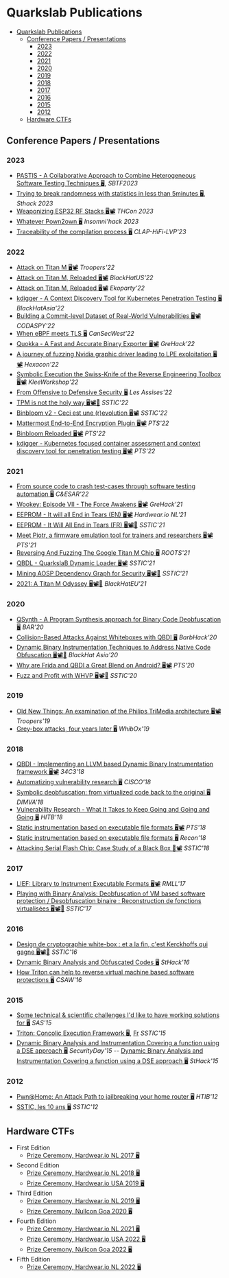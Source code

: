# Quarkslab Publications

- [Quarkslab Publications](#quarkslab-publications)
  - [Conference Papers / Presentations](#conference-papers--presentations)
    - [2023](#2023)
    - [2022](#2022)
    - [2021](#2021)
    - [2020](#2020)
    - [2019](#2019)
    - [2018](#2018)
    - [2017](#2017)
    - [2016](#2016)
    - [2015](#2015)
    - [2012](#2012)
  - [Hardware CTFs](#hardware-ctfs)

## Conference Papers / Presentations

### 2023

- [PASTIS - A Collaborative Approach to Combine Heterogeneous Software Testing Techniques 🖥️](https://github.com/quarkslab/conf-presentations/blob/master/SBTF-ICSE-2023/SBFT2023-PASTIS-rdavid.pdf), *SBTF2023*
- [Trying to break randomness with statistics in less than 5minutes 🖥️](https://github.com/quarkslab/conf-presentations/blob/sthack-pwn2own/Sthack23/brocas_forgette_pwn2own_sthack23.pdf), *Sthack 2023*
- [Weaponizing ESP32 RF Stacks 🖥️](https://github.com/quarkslab/conf-presentations/blob/master/THCon23/THCon23-Cayre-Cauquil-Weaponizing-ESP32-RF-stacks.pdf)[📽️](https://www.youtube.com/live/Mks2pZ4Subw?feature=share&t=13005) *THCon 2023*
- [Whatever Pown2own 🖥️](https://github.com/quarkslab/conf-presentations/blob/master/INS23/Whatever_Pown2own.pdf) *Insomni'hack 2023*
- [Traceability of the compilation process 🖥️](https://github.com/quarkslab/conf-presentations/blob/master/CLAP-HiFi-LVP-2023/pres-clap.pdf) *CLAP-HiFi-LVP'23*

### 2022

- [Attack on Titan M 🖥️](https://github.com/quarkslab/conf-presentations/blob/master/Troopers22/Melotti-RossiBellom_TitanM.pdf)[📽️](https://www.youtube.com/watch?v=clhzUGcx47A) *Troopers'22*
- [Attack on Titan M, Reloaded 🖥️](https://github.com/quarkslab/conf-presentations/blob/master/BlackHat-USA-22/US-22-Melotti-Attack-on-Titan-M-Reloaded.pdf)[📽️](https://www.youtube.com/watch?v=bCjkAkXiwK4) *BlackHatUS'22*
- [Attack on Titan M, Reloaded 🖥️](https://github.com/quarkslab/conf-presentations/blob/master/Ekoparty2022/Ekoparty2022%20Attack%20on%20Titan%20M%20Reloaded%20-%20Melotti.pdf)[📽️](https://www.youtube.com/watch?v=AKTjhjrUEKw) *Ekoparty'22*
- [kdigger - A Context Discovery Tool for Kubernetes Penetration Testing 🖥️](https://github.com/quarkslab/conf-presentations/blob/master/BlackHat-Asia-22/blackhat-asia-arsenal-kdigger.pdf) *BlackHatAsia'22*
- [Building a Commit-level Dataset of Real-World Vulnerabilities 🖥️](https://github.com/quarkslab/conf-presentations/blob/master/CODASPY-22/2022-codaspy-achallade-BuildingACommitLevelDataset.pdf)[📽️](https://www.youtube.com/watch?v=b_T4kCJ-P3o) *CODASPY'22*
- [When eBPF meets TLS 🖥️](https://github.com/quarkslab/conf-presentations/blob/master/CanSecWest-2022/When%20eBPF%20meets%20TLS.pdf) *CanSecWest'22*
- [Quokka - A Fast and Accurate Binary Exporter 🖥️](https://github.com/quarkslab/conf-presentations/blob/master/GreHack2022/Quokka-achallande-2022.pdf)[📽️](https://www.youtube.com/watch?v=3kbAW1LbsAo) *GreHack'22*
- [A journey of fuzzing Nvidia graphic driver leading to LPE exploitation 🖥️](https://github.com/quarkslab/conf-presentations/blob/master/Hexacon-2022/fuzzing_NVIDIA_drivers-tdore.pdf)[📽️](https://www.youtube.com/watch?v=ffBuY7ON57g) *Hexacon'22*
- [Symbolic Execution the Swiss-Knife of the Reverse Engineering Toolbox 🖥️](https://github.com/quarkslab/conf-presentations/blob/master/KLEE-Workshop-2022/2022-09-klee-workshop-rdavid.pdf)[📽️](https://www.youtube.com/watch?v=PNbNtTa5Sp4) *KleeWorkshop'22*
- [From Offensive to Defensive Security 🖥️](https://github.com/quarkslab/conf-presentations/blob/master/Les%20Assises%20-%202022/From%20Offensive%20to%20Defensive%20Security.pdf) *Les Assises'22*
- [TPM is not the holy way 🖥️](https://github.com/quarkslab/conf-presentations/blob/master/SSTIC22/SSTIC2022-Slides-tpm_is_not_the_holy_way-forgette.pdf)[📽️](https://static.sstic.org/videos2022/1080p/tpm_is_not_the_holy_way.mp4)[📜](SSTIC2022-Article-tpm_is_not_the_holy_way-forgette.pdf) *SSTIC'22*
- [Binbloom v2 - Ceci est une (r)evolution 🖥️](https://github.com/quarkslab/conf-presentations/blob/master/SSTIC22/sstic22-binbloom-v2.pdf)[📽️](https://static.sstic.org/videos2022/1080p/binbloom_v2.mp4) *SSTIC'22*
- [Mattermost End-to-End Encryption Plugin 🖥️](https://github.com/quarkslab/conf-presentations/blob/master/PTS22/PTS2022-Talk-01-Mattermost-e2ee-plugin.pdf)[📽️](https://archives.pass-the-salt.org/Pass%20the%20SALT/2022/videos/PTS2022-Talk-01-mattermost-end-to-end-encryption-plugin.mp4) *PTS'22*
- [Binbloom Reloaded 🖥️](https://github.com/quarkslab/conf-presentations/blob/master/PTS22/PTS2022-Talk-12-Binbloom-reloaded.pdf)[📽️](https://archives.pass-the-salt.org/Pass%20the%20SALT/2022/videos/PTS2022-Talk-12-binbloom-reloaded.mp4) *PTS'22*
- [kdigger - Kubernetes focused container assessment and context discovery tool for penetration testing 🖥️](https://github.com/quarkslab/conf-presentations/blob/master/PTS22/PTS2022-Talk-22-kdigger.pdf)[📽️](https://archives.pass-the-salt.org/Pass%20the%20SALT/2022/videos/PTS2022-Talk-22-kdigger-a-context-discovery-tool-for-kubernetes-penetration-testing.mp4) *PTS'22*

### 2021

- [From source code to crash test-cases through software testing automation 🖥️](https://github.com/quarkslab/conf-presentations/blob/main-page/C%26ESAR-2021/CESAR-2021_slides_2-2.pdf) *C&ESAR'22*
- [Wookey: Episode VII - The Force Awakens 🖥️](https://github.com/quarkslab/conf-presentations/blob/main-page/GreHack2021/GH2021%20Wookey:%20Episode%20VII%20-%20The%20Force%20Awakens%20-%20Teuwen.pdf)[📽️](https://www.youtube.com/watch?v=aAuiJZatYR8) *GreHack'21*
- [EEPROM - It will all End in Tears (EN) 🖥️](https://github.com/quarkslab/conf-presentations/blob/main-page/Hardweario-NL-2021/teuwen_herrmann_eeprom_tears_hwio_nl_2021_slides.pdf)[📽️](https://www.youtube.com/watch?v=zZp5h0Tdkhk) *Hardwear.io NL'21* 
- [EEPROM - It Will All End in Tears (FR) 🖥️](https://github.com/quarkslab/conf-presentations/blob/main-page/SSTIC21/SSTIC2021-Slides-eeprom_it_will_all_end_in_tears-herrmann_teuwen.pdf)[📽️](https://static.sstic.org/videos2021/1080p/vostfr-eeprom_it_will_all_end_in_tears.mp4)[📜](SSTIC2021-Article-eeprom_it_will_all_end_in_tears-herrmann_teuwen.pdf) *SSTIC'21*
- [Meet Piotr, a firmware emulation tool for trainers and researchers 🖥️](https://github.com/quarkslab/conf-presentations/blob/main-page/PTS21/PTS2021-Talk-16-piotr.pdf)[📽️](https://archives.pass-the-salt.org/Pass%20the%20SALT/2021/videos/PTS2021-Talk-16-piotr.mp4) *PTS'21*
- [Reversing And Fuzzing The Google Titan M Chip 🖥️](https://github.com/quarkslab/conf-presentations/blob/main-page/ROOTS2021/DamianoMelotti_ReversingAndFuzzingTheGoogleTitanMChip_paper.pdf) *ROOTS'21*
- [QBDL - QuarkslaB Dynamic Loader 🖥️](https://github.com/quarkslab/conf-presentations/blob/main-page/SSTIC21/SSTIC-21-QBDL-aguinet-rthomas.pdf)[📽️](https://static.sstic.org/videos2021/1080p/qbdl_quarkslab_dynamic_loader.mp4) *SSTIC'21*
- [Mining AOSP Dependency Graph for Security 🖥️](https://github.com/quarkslab/conf-presentations/blob/main-page/SSTIC21/SSTIC2021-Slides-bgraph-challande_renault_david.pdf)[📽️](https://static.sstic.org/videos2021/1080p/bgraph.mp4)[📜](https://github.com/quarkslab/conf-presentations/blob/main-page/SSTIC21/SSTIC2021-Article-bgraph-challande_renault_david.pdf) *SSTIC'21*
- [2021: A Titan M Odyssey 🖥️](https://github.com/quarkslab/conf-presentations/blob/main-page/BlackHat-Europe-21/EU-21-Rossi_Bellom-2021_A_Titan_M_Odyssey.pdf)[📽️](https://www.youtube.com/watch?v=UNPblJup5ko)[📜](https://github.com/quarkslab/conf-presentations/blob/main-page/BlackHat-Europe-21/EU-21-Rossi_Bellom-2021_A_Titan_M_Odyssey-wp.pdf) *BlackHatEU'21*

### 2020

- [QSynth - A Program Synthesis approach for Binary Code Deobfuscation 🖥️](https://github.com/quarkslab/conf-presentations/blob/main-page/BAR20/bar_slides.pdf) *BAR'20*
- [Collision-Based Attacks Against Whiteboxes with QBDI 🖥️](https://github.com/quarkslab/conf-presentations/blob/main-page/Barbhack20/20-Barbhack-Collision-Based-Attacks-Against-Whiteboxes-with-QBDI.pdf) *BarbHack'20*
- [Dynamic Binary Instrumentation Techniques to Address Native Code Obfuscation 🖥️](https://github.com/quarkslab/conf-presentations/blob/main-page/BlackHat-Asia-20/asia-20-Thomas-Dynamic-Binary-Instrumentation-Techniques-to-Address-Native-Code-Obfuscation.pdf)[📽️](https://www.youtube.com/watch?v=MRku-2fW42w)[📜](https://github.com/quarkslab/conf-presentations/blob/main-page/BlackHat-Asia-20/asia-20-Thomas-Dynamic-Binary-Instrumentation-Techniques-to-Address-Native-Code-Obfuscation-wp.pdf) *BlackHat Asia'20*
- [Why are Frida and QBDI a Great Blend on Android? 🖥️](https://github.com/quarkslab/conf-presentations/blob/main-page/PTS20/PTS2020-Talk-05-Frida_QBDI.pdf)[📽️](https://archives.pass-the-salt.org/Pass%20the%20SALT/2020/videos/PTS2020-Talk-05-Frida_QBDI.mp4) *PTS'20*
- [Fuzz and Profit with WHVP 🖥️](https://github.com/quarkslab/conf-presentations/blob/main-page/SSTIC20/AumaitreDamien_FuzzAndProfitWithWHVP_slides.pdf)[📽️](https://static.sstic.org/videos2020/1080p/FuzzAndProfitWithWHVP.mp4)[📜](https://github.com/quarkslab/conf-presentations/blob/main-page/SSTIC20/AumaitreDamien_FuzzAndProfitWithWHVP.pdf) *SSTIC'20*

### 2019

- [Old New Things: An examination of the Philips TriMedia architecture 🖥️](https://github.com/quarkslab/conf-presentations/blob/main-page/Troopers19/trimedia-research-nriva.pdf)[📽️](https://www.youtube.com/watch?v=FPoSzLHa7dY) *Troopers'19*
- [Grey-box attacks, four years later 🖥️](https://github.com/quarkslab/conf-presentations/blob/main-page/WhibOx2019/WhibOx2019_greybox_attacks_4years_later_pteuwen.pdf) *WhibOx'19*

### 2018

- [QBDI - Implementing an LLVM based Dynamic Binary Instrumentation framework 🖥️](https://github.com/quarkslab/conf-presentations/blob/main-page/34C3-2018/QBDI_34c3-chubain-ctessier.pdf)[📽️](https://www.youtube.com/watch?v=Zt74lOuU6zc) *34C3'18*
- [Automatizing vulnerability research 🖥️](https://github.com/quarkslab/conf-presentations/blob/main-page/Cisco18/18-cisco-auto-vuln-research.pdf) *CISCO'18*
- [Symbolic deobfuscation: from virtualized code back to the original 🖥️](https://github.com/quarkslab/conf-presentations/blob/main-page/DIMVA18/DIMVA2018-deobfuscation-salwan-bardin-potet.pdf) *DIMVA'18*
- [Vulnerability Research - What It Takes to Keep Going and Going and Going 🖥️](https://github.com/quarkslab/conf-presentations/blob/main-page/HITB18/D1T2%20-%20Vulnerability%20Research%20-%20What%20It%20Takes%20to%20Keep%20Going%20and%20Going%20and%20Going%20-%20Cedric%20Tessier%20Fred%20Raynal.pdf) *HITB'18*
- [Static instrumentation based on executable file formats 🖥️](https://github.com/quarkslab/conf-presentations/blob/main-page/PTS18/PTS18-static-instrumentation-rthomas.pdf)[📽️](https://archives.pass-the-salt.org/Pass%20the%20SALT/2018/videos/PTS2018-03-static-instrumentation-based-on-executable-file-formats_2160p.mp4) *PTS'18*
- [Static instrumentation based on executable file formats 🖥️](https://github.com/quarkslab/conf-presentations/blob/main-page/Recon18/Recon18-Static-Instrumentation-rthomas.pdf) *Recon'18*
- [Attacking Serial Flash Chip: Case Study of a Black Box 📜](https://github.com/quarkslab/conf-presentations/blob/main-page/SSTIC18/SSTIC2018-Article-attacking_serial_flash_chip_case_study_of_a_black_box_device-benoit_heilles_teuwen.pdf)[📽️](https://static.sstic.org/videos2018/SSTIC_2018-06-13_P11.mp4) *SSTIC'18*

### 2017

- [LIEF: Library to Instrument Executable Formats 🖥️](https://github.com/quarkslab/conf-presentations/blob/main-page/RMLL17/17-RMLL-LIEF-rthomas.pdf)[📽️](https://archives.pass-the-salt.org/RMLL%20Security%20Tracks/2017/videos/RMLL-Sec-2017-lief_63569_720p.mp4) *RMLL'17*
- [Playing with Binary Analysis: Deobfuscation of VM based software protection / Desobfuscation binaire : Reconstruction de fonctions virtualisées 🖥️](https://github.com/quarkslab/conf-presentations/blob/main-page/SSTIC17/SSTIC2017_Deobfuscation_of_VM_based_software_protection.pdf)[📽️](https://static.sstic.org/videos2017/SSTIC_2017-06-07_P08.mp4)[📜](https://github.com/quarkslab/conf-presentations/blob/main-page/SSTIC17/SSTIC2017-Article-desobfuscation_binaire_reconstruction_de_fonctions_virtualisees-salwan_potet_bardin.pdf) *SSTIC'17*


### 2016

- [Design de cryptographie white-box : et a la fin, c'est Kerckhoffs qui gagne 🖥️](https://github.com/quarkslab/conf-presentations/blob/main-page/SSTIC16/SSTIC2016-Slides-design_de_cryptographie_white-box_et_a_la_fin_c_est_kerckhoffs_qui_gagne-hubain_teuwen_1.pdf)[📽️](http://static.sstic.org/videos2016/SSTIC_2016-06-03_P05.mp4)[📜](https://github.com/quarkslab/conf-presentations/blob/main-page/SSTIC16/SSTIC2016-Article-design_de_cryptographie_white-box_et_a_la_fin_c_est_kerckhoffs_qui_gagne-hubain_teuwen_1.pdf) *SSTIC'16*
- [Dynamic Binary Analysis and Obfuscated Codes 🖥️](https://github.com/quarkslab/conf-presentations/blob/main-page/StHack16/sthack2016-jsalwan-rthomas.pdf) *StHack'16*
- [How Triton can help to reverse virtual machine based software protections 🖥️](https://github.com/quarkslab/conf-presentations/blob/main-page/CSAW16/csaw2016-sos-jsalwan-rthomas.pdf) *CSAW'16*

### 2015

- [Some technical & scientific challenges I'd like to have working solutions for 🖥️](https://github.com/quarkslab/conf-presentations/blob/main-page/SAS15/15-09-sas.pdf) *SAS'15*
- [Triton: Concolic Execution Framework 🖥️](https://github.com/quarkslab/conf-presentations/blob/main-page/SSTIC15/SSTIC2015_English_slide_detailed_version_Triton_Concolic_Execution_FrameWork_FSaudel_JSalwan.pdf), [Fr](https://github.com/quarkslab/conf-presentations/blob/main-page/SSTIC15/SSTIC2015_French_Paper_Triton_Framework_dexecution_Concolique_FSaudel_JSalwan.pdf) *SSTIC'15*
- [Dynamic Binary Analysis and Instrumentation Covering a function using a DSE approach 🖥️](https://github.com/quarkslab/conf-presentations/blob/main-page/SecurityDay15/SecurityDay2015_dynamic_symbolic_execution_Jonathan_Salwan.pdf) *SecurityDay'15* \-\- [Dynamic Binary Analysis and Instrumentation Covering a function using a DSE approach 🖥️](https://github.com/quarkslab/conf-presentations/blob/main-page/StHack15/StHack2015_Dynamic_Behavior_Analysis_using_Binary_Instrumentation_Jonathan_Salwan.pdf) *StHack'15*

### 2012

- [Pwn@Home: An Attack Path to jailbreaking your home router 🖥️](https://github.com/quarkslab/conf-presentations/blob/main-page/HITB12/12-10-HTIB-router.pdf) *HTIB'12*
- [SSTIC, les 10 ans 🖥️](https://github.com/quarkslab/conf-presentations/blob/main-page/SSTIC12/SSTIC-10ans-NF-FR-PB-FINAL.pdf) *SSTIC'12*

## Hardware CTFs

- First Edition
  - [Prize Ceremony, Hardwear.io NL 2017 🖥️](https://github.com/quarkslab/conf-presentations/blob/main-page/HardwareCTF/201709_v1_hardweario_nl.pdf)
- Second Edition
  - [Prize Ceremony, Hardwear.io NL 2018 🖥️](https://github.com/quarkslab/conf-presentations/blob/main-page/HardwareCTF/201809_v2_hardweario_nl.pdf)
  - [Prize Ceremony, Hardwear.io USA 2019 🖥️](https://github.com/quarkslab/conf-presentations/blob/main-page/HardwareCTF/201906_v2_hardweario_usa.pdf)
- Third Edition
  - [Prize Ceremony, Hardwear.io NL 2019 🖥️](https://github.com/quarkslab/conf-presentations/blob/main-page/HardwareCTF/201909_v3_hardweario_nl.pdf)
  - [Prize Ceremony, Nullcon Goa 2020 🖥️](https://github.com/quarkslab/conf-presentations/blob/main-page/HardwareCTF/202003_v3_nullcon.pdf)
- Fourth Edition
  - [Prize Ceremony, Hardwear.io NL 2021 🖥️](https://github.com/quarkslab/conf-presentations/blob/main-page/HardwareCTF/202110_v4_hardweario_nl.pdf)
  - [Prize Ceremony, Hardwear.io USA 2022 🖥️](https://github.com/quarkslab/conf-presentations/blob/main-page/HardwareCTF/202206_v4_hardweario_usa.pdf)
  - [Prize Ceremony, Nullcon Goa 2022 🖥️](https://github.com/quarkslab/conf-presentations/blob/main-page/HardwareCTF/202209_v4_nullcon.pdf)
- Fifth Edition
  - [Prize Ceremony, Hardwear.io NL 2022 🖥️](https://github.com/quarkslab/conf-presentations/blob/main-page/HardwareCTF/202210_v5_hardweario_nl.pdf)

